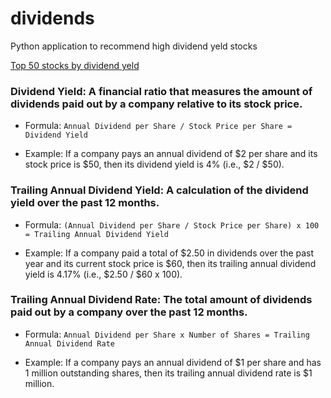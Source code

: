 # dividends
Python application to recommend high dividend yeld stocks

[Top 50 stocks by dividend yeld](https://github.com/elderibeiro/dividends/blob/main/dividends.md)

### Dividend Yield: A financial ratio that measures the amount of dividends paid out by a company relative to its stock price.

- Formula: ```Annual Dividend per Share / Stock Price per Share = Dividend Yield```

- Example: If a company pays an annual dividend of $2 per share and its stock price is $50, then its dividend yield is 4% (i.e., $2 / $50).

### Trailing Annual Dividend Yield: A calculation of the dividend yield over the past 12 months.

- Formula: ```(Annual Dividend per Share / Stock Price per Share) x 100 = Trailing Annual Dividend Yield```

- Example: If a company paid a total of $2.50 in dividends over the past year and its current stock price is $60, then its trailing annual dividend yield is 4.17% (i.e., $2.50 / $60 x 100).

### Trailing Annual Dividend Rate: The total amount of dividends paid out by a company over the past 12 months.

- Formula: ```Annual Dividend per Share x Number of Shares = Trailing Annual Dividend Rate```

- Example: If a company pays an annual dividend of $1 per share and has 1 million outstanding shares, then its trailing annual dividend rate is $1 million.
